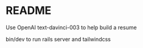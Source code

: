 # README

Use OpenAI text-davinci-003 to help build a resume

bin/dev to run rails server and tailwindcss